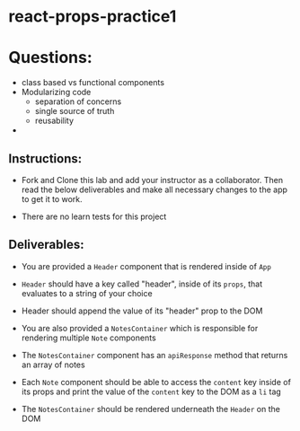 # react-props-practice1

# Questions:
- class based vs functional components
- Modularizing code 
    - separation of concerns
    - single source of truth
    - reusability
- 








## Instructions:

- Fork and Clone this lab and add your instructor as a collaborator. Then read the below deliverables and make all necessary changes to the app to get it to work. 

- There are no learn tests for this project

## Deliverables:

- You are provided a `Header` component that is rendered inside of `App`
- `Header` should have a key called "header", inside of its `props`, that evaluates to a string of your choice
- Header should append the value of its "header" prop to the DOM

- You are also provided a `NotesContainer` which is responsible for rendering multiple `Note` components
- The `NotesContainer` component has an `apiResponse` method that returns an array of notes
- Each `Note` component should be able to access the `content` key inside of its props and print the value of the `content` key to the DOM as a `li` tag

- The `NotesContainer` should be rendered underneath the `Header` on the DOM